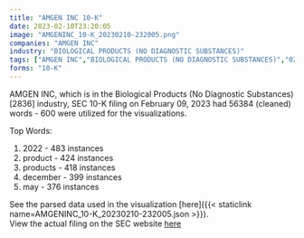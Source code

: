 ```yaml
---
title: "AMGEN INC 10-K"
date: 2023-02-10T23:20:05
image: "AMGENINC_10-K_20230210-232005.png"
companies: "AMGEN INC"
industry: "BIOLOGICAL PRODUCTS (NO DIAGNOSTIC SUBSTANCES)"
tags: ["AMGEN INC","BIOLOGICAL PRODUCTS (NO DIAGNOSTIC SUBSTANCES)","02-09-2023","10-K"]
forms: "10-K"
---
```

AMGEN INC, which is in the Biological Products (No Diagnostic Substances) [2836] industry, SEC 10-K filing on February 09, 2023 had 56384 (cleaned) words - 600 were utilized for the visualizations.

Top Words:
1. 2022 - 483 instances
2. product - 424 instances
3. products - 418 instances
4. december - 399 instances
5. may - 376 instances


See the parsed data used in the visualization [here]({{< staticlink name=AMGENINC_10-K_20230210-232005.json >}}).  
View the actual filing on the SEC website [here](https://www.sec.gov/Archives/edgar/data/318154/0000318154-23-000017.txt)